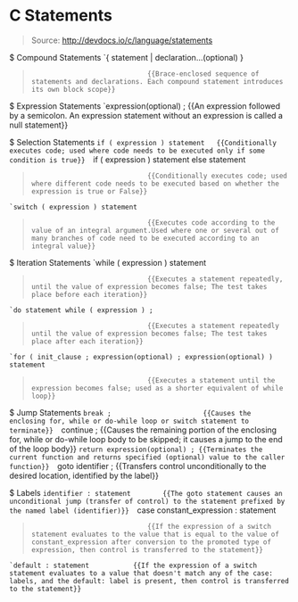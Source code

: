 # C Statements

> Source: http://devdocs.io/c/language/statements

$ Compound Statements
    `{ statement | declaration...(optional) }
>                                  {{Brace-enclosed sequence of statements and declarations. Each compound statement introduces its own block scope}} 

$ Expression Statements
    `expression(optional) ;        {{An expression followed by a semicolon. An expression statement without an expression is called a null statement}} 

$ Selection Statements
    `if ( expression ) statement   {{Conditionally executes code; used where code needs to be executed only if some condition is true}} 
    `if ( expression ) statement else statement
>                                  {{Conditionally executes code; used where different code needs to be executed based on whether the expression is true or False}} 
    `switch ( expression ) statement
>                                  {{Executes code according to the value of an integral argument.Used where one or several out of many branches of code need to be executed according to an integral value}} 

$ Iteration Statements
    `while ( expression ) statement
>                                  {{Executes a statement repeatedly, until the value of expression becomes false; The test takes place before each iteration}} 
    `do statement while ( expression ) ;
>                                  {{Executes a statement repeatedly until the value of expression becomes false; The test takes place after each iteration}} 
    `for ( init_clause ; expression(optional) ; expression(optional) ) statement
>                                  {{Executes a statement until the expression becomes false; used as a shorter equivalent of while loop}} 

$ Jump Statements
    `break ;                       {{Causes the enclosing for, while or do-while loop or switch statement to terminate}} 
    `continue ;                    {{Causes the remaining portion of the enclosing for, while or do-while loop body to be skipped; it causes a jump to the end of the loop body}} 
    `return expression(optional) ; {{Terminates the current function and returns specified (optional) value to the caller function}} 
    `goto identifier ;             {{Transfers control unconditionally to the desired location, identified by the label}} 

$ Labels
    `identifier : statement        {{The goto statement causes an unconditional jump (transfer of control) to the statement prefixed by the named label (identifier)}} 
    `case constant_expression : statement
>                                  {{If the expression of a switch statement evaluates to the value that is equal to the value of constant_expression after conversion to the promoted type of expression, then control is transferred to the statement}} 
    `default : statement           {{If the expression of a switch statement evaluates to a value that doesn't match any of the case: labels, and the default: label is present, then control is transferred to the statement}} 

